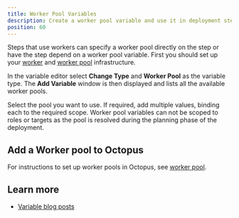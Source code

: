 ```yaml
---
title: Worker Pool Variables
description: Create a worker pool variable and use it in deployment steps
position: 60
---
```


Steps that use workers can specify a worker pool directly on the step or have the step depend on a worker pool variable.  First you should set up your [worker](/docs/infrastructure/workers/index.md) and [worker pool](/docs/infrastructure/workers/worker-pools.md) infrastructure.

In the variable editor select **Change Type** and **Worker Pool** as the variable type.  The **Add Variable** window is then displayed and lists all the available worker pools.

Select the pool you want to use.  If required, add multiple values, binding each to the required scope. Worker pool variables can not be scoped to roles or targets as the pool is resolved during the planning phase of the deployment.

## Add a Worker pool to Octopus

For instructions to set up worker pools in Octopus, see [worker pool](/docs/infrastructure/workers/worker-pools.md).

## Learn more

- [Variable blog posts](https:www.octopus.com/blog/tag/variables)
